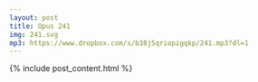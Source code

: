 ```yaml
---
layout: post
title: Opus 241
img: 241.svg
mp3: https://www.dropbox.com/s/b38j5qriopigqkp/241.mp3?dl=1
---
```


{% include post_content.html %}
